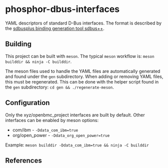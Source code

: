 # phosphor-dbus-interfaces
YAML descriptors of standard D-Bus interfaces.
The format is described by the [sdbusplus binding generation tool sdbus++][].

## Building

This project can be built with `meson`.  The typical `meson` workflow is:
`meson builddir && ninja -C builddir`.

The meson files used to handle the YAML files are automatically generated
and found under the `gen` subdirectory.  When adding or removing YAML files,
this must be regenerated.  This can be done with the helper script found
in the `gen` subdirectory: `cd gen && ./regenerate-meson`.

## Configuration

Only the xyz/openbmc_project interfaces are built by default.  Other interfaces
can be enabled by meson options:

- com/ibm - `-Ddata_com_ibm=true`
- org/open_power - `-Ddata_org_open_power=true`

Example: `meson builddir -Ddata_com_ibm=true && ninja -C builddir`
## References

[sdbusplus binding generation tool sdbus++]: https://github.com/openbmc/sdbusplus/blob/master/README.md#binding-generation-tool
